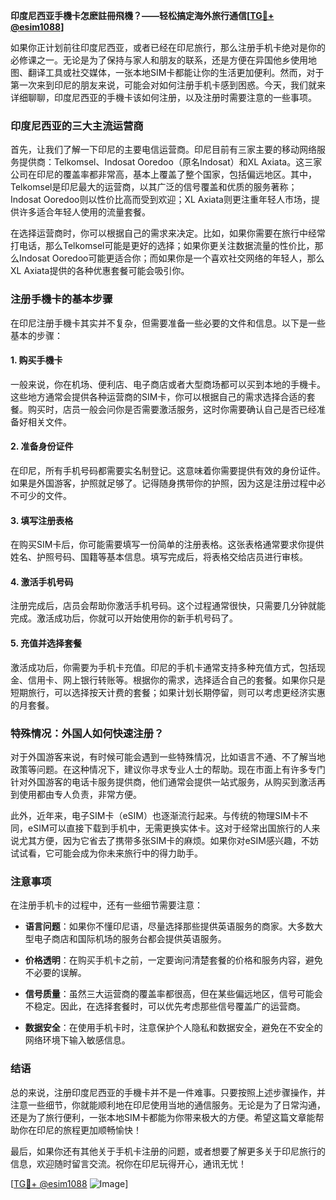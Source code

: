 **印度尼西亚手機卡怎麽註冊飛機？——轻松搞定海外旅行通信[[TG💪+ @esim1088](https://t.me/s/esim1088)]**

如果你正计划前往印度尼西亚，或者已经在印尼旅行，那么注册手机卡绝对是你的必修课之一。无论是为了保持与家人和朋友的联系，还是方便在异国他乡使用地图、翻译工具或社交媒体，一张本地SIM卡都能让你的生活更加便利。然而，对于第一次来到印尼的朋友来说，可能会对如何注册手机卡感到困惑。今天，我们就来详细聊聊，印度尼西亚的手機卡该如何注册，以及注册时需要注意的一些事项。

### 印度尼西亚的三大主流运营商

首先，让我们了解一下印尼的主要电信运营商。印尼目前有三家主要的移动网络服务提供商：Telkomsel、Indosat Ooredoo（原名Indosat）和XL Axiata。这三家公司在印尼的覆盖率都非常高，基本上覆盖了整个国家，包括偏远地区。其中，Telkomsel是印尼最大的运营商，以其广泛的信号覆盖和优质的服务著称；Indosat Ooredoo则以性价比高而受到欢迎；XL Axiata则更注重年轻人市场，提供许多适合年轻人使用的流量套餐。

在选择运营商时，你可以根据自己的需求来决定。比如，如果你需要在旅行中经常打电话，那么Telkomsel可能是更好的选择；如果你更关注数据流量的性价比，那么Indosat Ooredoo可能更适合你；而如果你是一个喜欢社交网络的年轻人，那么XL Axiata提供的各种优惠套餐可能会吸引你。

### 注册手機卡的基本步骤

在印尼注册手機卡其实并不复杂，但需要准备一些必要的文件和信息。以下是一些基本的步骤：

#### 1. **购买手機卡**
   一般来说，你在机场、便利店、电子商店或者大型商场都可以买到本地的手機卡。这些地方通常会提供各种运营商的SIM卡，你可以根据自己的需求选择合适的套餐。购买时，店员一般会问你是否需要激活服务，这时你需要确认自己是否已经准备好相关文件。

#### 2. **准备身份证件**
   在印尼，所有手机号码都需要实名制登记。这意味着你需要提供有效的身份证件。如果是外国游客，护照就足够了。记得随身携带你的护照，因为这是注册过程中必不可少的文件。

#### 3. **填写注册表格**
   在购买SIM卡后，你可能需要填写一份简单的注册表格。这张表格通常要求你提供姓名、护照号码、国籍等基本信息。填写完成后，将表格交给店员进行审核。

#### 4. **激活手机号码**
   注册完成后，店员会帮助你激活手机号码。这个过程通常很快，只需要几分钟就能完成。激活成功后，你就可以开始使用你的新手机号码了。

#### 5. **充值并选择套餐**
   激活成功后，你需要为手机卡充值。印尼的手机卡通常支持多种充值方式，包括现金、信用卡、网上银行转账等。根据你的需求，选择适合自己的套餐。如果你只是短期旅行，可以选择按天计费的套餐；如果计划长期停留，则可以考虑更经济实惠的月套餐。

### 特殊情况：外国人如何快速注册？

对于外国游客来说，有时候可能会遇到一些特殊情况，比如语言不通、不了解当地政策等问题。在这种情况下，建议你寻求专业人士的帮助。现在市面上有许多专门针对外国游客的电话卡服务提供商，他们通常会提供一站式服务，从购买到激活再到使用都由专人负责，非常方便。

此外，近年来，电子SIM卡（eSIM）也逐渐流行起来。与传统的物理SIM卡不同，eSIM可以直接下载到手机中，无需更换实体卡。这对于经常出国旅行的人来说尤其方便，因为它省去了携带多张SIM卡的麻烦。如果你对eSIM感兴趣，不妨试试看，它可能会成为你未来旅行中的得力助手。

### 注意事项

在注册手机卡的过程中，还有一些细节需要注意：

- **语言问题**：如果你不懂印尼语，尽量选择那些提供英语服务的商家。大多数大型电子商店和国际机场的服务台都会提供英语服务。
  
- **价格透明**：在购买手机卡之前，一定要询问清楚套餐的价格和服务内容，避免不必要的误解。

- **信号质量**：虽然三大运营商的覆盖率都很高，但在某些偏远地区，信号可能会不稳定。因此，在选择套餐时，可以优先考虑那些信号覆盖广的运营商。

- **数据安全**：在使用手机卡时，注意保护个人隐私和数据安全，避免在不安全的网络环境下输入敏感信息。

### 结语

总的来说，注册印度尼西亚的手機卡并不是一件难事。只要按照上述步骤操作，并注意一些细节，你就能顺利地在印尼使用当地的通信服务。无论是为了日常沟通，还是为了旅行便利，一张本地SIM卡都能为你带来极大的方便。希望这篇文章能帮助你在印尼的旅程更加顺畅愉快！

最后，如果你还有其他关于手机卡注册的问题，或者想要了解更多关于印尼旅行的信息，欢迎随时留言交流。祝你在印尼玩得开心，通讯无忧！

[[TG💪+ @esim1088](https://t.me/s/esim1088) ![Image](https://i.postimg.cc/4NQfJmqS/Snipaste-2025-05-13-00-14-12.png)]